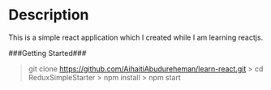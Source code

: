 # Description

This is a simple react application which I created while I am learning reactjs.

###Getting Started###

> git clone https://github.com/AihaitiAbudureheman/learn-react.git
	> cd ReduxSimpleStarter
	> npm install
	> npm start